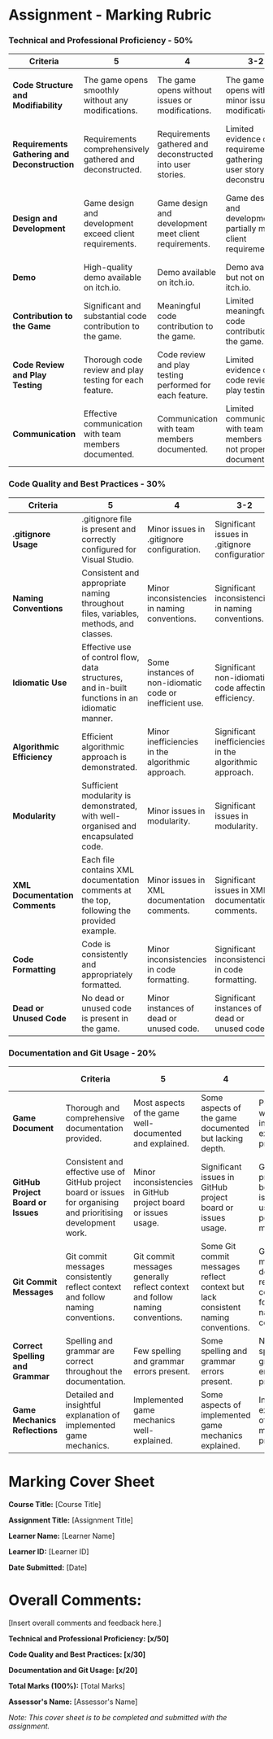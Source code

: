 # Assignment - Marking Rubric

### Technical and Professional Proficiency - 50%

| **Criteria**                                  | **5**                                                         | **4**                                                      | **3-2**                                                                  | **1-0**                                                                     |
| --------------------------------------------- | ------------------------------------------------------------- | ---------------------------------------------------------- | ------------------------------------------------------------------------ | --------------------------------------------------------------------------- |
| **Code Structure and Modifiability**          | The game opens smoothly without any modifications.     | The game opens without issues or modifications.     | The game opens with minor issues or modifications.                | The game fails to open or requires significant modifications.        |
| **Requirements Gathering and Deconstruction** | Requirements comprehensively gathered and deconstructed.      | Requirements gathered and deconstructed into user stories. | Limited evidence of requirements gathering or user story deconstruction. | No evidence of requirements gathering or user story deconstruction.         |
| **Design and Development**                    | Game design and development exceed client requirements.       | Game design and development meet client requirements.      | Game design and development partially meet client requirements.          | Game design and development significantly deviate from client requirements. |
| **Demo**                                      | High-quality demo available on itch.io.                       | Demo available on itch.io.                                 | Demo available but not on itch.io.                                       | No demo available or not on itch.io.                                        |
| **Contribution to the Game**            | Significant and substantial code contribution to the game. | Meaningful code contribution to the game.               | Limited meaningful code contribution to the game.                     | No meaningful code contribution to the game.                             |
| **Code Review and Play Testing**              | Thorough code review and play testing for each feature.       | Code review and play testing performed for each feature.   | Limited evidence of code review or play testing.                         | No evidence of code review or play testing.                                 |
| **Communication**                             | Effective communication with team members documented.         | Communication with team members documented.                | Limited communication with team members or not properly documented.      | No communication with team members or not documented.                       |


### Code Quality and Best Practices - 30%

| **Criteria**                   | **5**                                                                                          | **4**                                                    | **3-2**                                                 | **1-0**                                                  |
| ------------------------------ | ---------------------------------------------------------------------------------------------- | -------------------------------------------------------- | ------------------------------------------------------- | -------------------------------------------------------- |
| **.gitignore Usage**           | .gitignore file is present and correctly configured for Visual Studio.                         | Minor issues in .gitignore configuration.                | Significant issues in .gitignore configuration.         | Missing or incorrect .gitignore file.                    |
| **Naming Conventions**         | Consistent and appropriate naming throughout files, variables, methods, and classes.           | Minor inconsistencies in naming conventions.             | Significant inconsistencies in naming conventions.      | Naming conventions are not followed.                     |
| **Idiomatic Use**              | Effective use of control flow, data structures, and in-built functions in an idiomatic manner. | Some instances of non-idiomatic code or inefficient use. | Significant non-idiomatic code affecting efficiency.    | Poor use of control flow, data structures, or functions. |
| **Algorithmic Efficiency**     | Efficient algorithmic approach is demonstrated.                                                | Minor inefficiencies in the algorithmic approach.        | Significant inefficiencies in the algorithmic approach. | Poor or non-efficient algorithmic approach.              |
| **Modularity**                 | Sufficient modularity is demonstrated, with well-organised and encapsulated code.              | Minor issues in modularity.                              | Significant issues in modularity.                       | Lack of modularity, code is not well-organised.          |
| **XML Documentation Comments** | Each file contains XML documentation comments at the top, following the provided example.      | Minor issues in XML documentation comments.              | Significant issues in XML documentation comments.       | Missing or incorrect XML documentation comments.         |
| **Code Formatting**            | Code is consistently and appropriately formatted.                                              | Minor inconsistencies in code formatting.                | Significant inconsistencies in code formatting.         | Poor or non-consistent code formatting.                  |
| **Dead or Unused Code**        | No dead or unused code is present in the game.                                          | Minor instances of dead or unused code.                  | Significant instances of dead or unused code.           | Widespread presence of dead or unused code.              |



### Documentation and Git Usage - 20%

| | **Criteria**                   | **5**                                                                                          | **4**                                                    | **3-2**                                                 | **1-0**                                                  |
| ------------------------------ | ---------------------------------------------------------------------------------------------- | -------------------------------------------------------- | ------------------------------------------------------- | -------------------------------------------------------- | --- |
| **Game Document**    | Thorough and comprehensive documentation provided.         | Most aspects of the game well-documented and explained.   | Some aspects of the game documented but lacking depth.  | Poorly written or incomplete explanation provided.  |                                                  |                                                  |
| **GitHub Project Board or Issues**                    | Consistent and effective use of GitHub project board or issues for organising and prioritising development work. | Minor inconsistencies in GitHub project board or issues usage. | Significant issues in GitHub project board or issues usage.   | GitHub project board or issues is not used or poorly maintained. |                                                |
| **Git Commit Messages**          | Git commit messages consistently reflect context and follow naming conventions. | Git commit messages generally reflect context and follow naming conventions. | Some Git commit messages reflect context but lack consistent naming conventions. | Git commit messages do not reflect context or follow naming conventions. |                                                  |                                                  |
| **Correct Spelling and Grammar**                                                                                   | Spelling and grammar are correct throughout the documentation. | Few spelling and grammar errors present.                 | Some spelling and grammar errors present.              | Numerous spelling and grammar errors present.        |                                                  |                                                  |
| **Game Mechanics Reflections**                  | Detailed and insightful explanation of implemented game mechanics. | Implemented game mechanics well-explained.               | Some aspects of implemented game mechanics explained.   | Inadequate explanation of game mechanics provided.   |                                                  |                                                  |

# Marking Cover Sheet

**Course Title:** [Course Title]

**Assignment Title:** [Assignment Title]

**Learner Name:** [Learner Name]

**Learner ID:** [Learner ID]

**Date Submitted:** [Date]

# Overall Comments:

[Insert overall comments and feedback here.]

**Technical and Professional Proficiency: [x/50]**

**Code Quality and Best Practices: [x/30]**

**Documentation and Git Usage: [x/20]**

**Total Marks (100%):** [Total Marks]

**Assessor's Name:** [Assessor's Name]

_Note: This cover sheet is to be completed and submitted with the assignment._
